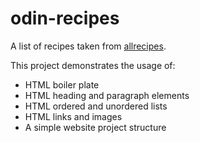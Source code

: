 # odin-recipes

A list of recipes taken from [allrecipes](https://www.allrecipes.com/).

This project demonstrates the usage of:

- HTML boiler plate
- HTML heading and paragraph elements
- HTML ordered and unordered lists
- HTML links and images
- A simple website project structure